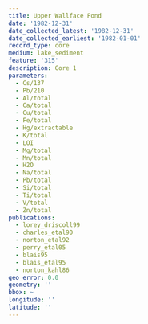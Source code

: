 ```yaml
---
title: Upper Wallface Pond
date: '1982-12-31'
date_collected_latest: '1982-12-31'
date_collected_earliest: '1982-01-01'
record_type: core
medium: lake_sediment
feature: '315'
description: Core 1
parameters:
  - Cs/137
  - Pb/210
  - Al/total
  - Ca/total
  - Cu/total
  - Fe/total
  - Hg/extractable
  - K/total
  - LOI
  - Mg/total
  - Mn/total
  - H2O
  - Na/total
  - Pb/total
  - Si/total
  - Ti/total
  - V/total
  - Zn/total
publications:
  - lorey_driscoll99
  - charles_etal90
  - norton_etal92
  - perry_etal05
  - blais95
  - blais_etal95
  - norton_kahl86
geo_error: 0.0
geometry: ''
bbox: ~
longitude: ''
latitude: ''
---
```

